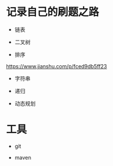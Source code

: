 # 记录自己的刷题之路

- 链表

- 二叉树

- 排序

https://www.jianshu.com/p/fced9db5ff23

- 字符串

- 递归

- 动态规划

# 工具

- git

- maven
